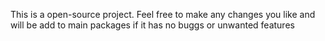 This is a open-source project. Feel free to make any changes you like and will be add to main packages if it has no buggs or unwanted features